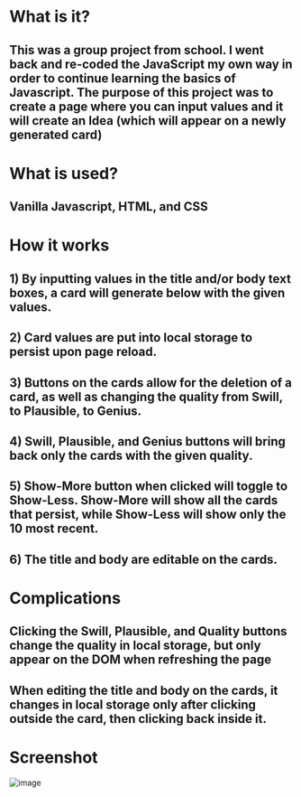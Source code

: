 # What is it?

## This was a group project from school. I went back and re-coded the JavaScript my own way in order to continue learning the basics of Javascript. The purpose of this project was to create a page where you can input values and it will create an Idea (which will appear on a newly generated card)

# What is used?

## Vanilla Javascript, HTML, and CSS

# How it works

## 1) By inputting values in the title and/or body text boxes, a card will generate below with the given values.
## 2) Card values are put into local storage to persist upon page reload.
## 3) Buttons on the cards allow for the deletion of a card, as well as changing the quality from Swill, to Plausible, to           Genius.
## 4) Swill, Plausible, and Genius buttons will bring back only the cards with the given quality.
## 5) Show-More button when clicked will toggle to Show-Less. Show-More will show all the cards that persist, while Show-Less       will show only the 10 most recent.
## 6) The title and body are editable on the cards.

# Complications

## Clicking the Swill, Plausible, and Quality buttons change the quality in local storage, but only appear on the DOM when        refreshing the page
## When editing the title and body on the cards, it changes in local storage only after clicking outside the card, then          clicking back inside it.

# Screenshot

![image](https://user-images.githubusercontent.com/43790434/55510920-94fa1080-561c-11e9-8e5b-b16e91feb3a2.png)
